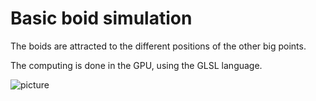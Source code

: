 Basic boid simulation
======================

The boids are attracted to the different positions of the other big points.

The computing is done in the GPU, using the GLSL language.

![picture](/img.png "Boid simulation")